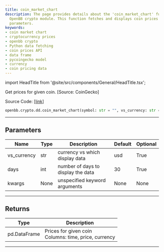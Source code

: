 ```yaml
---
title: coin_market_chart
description: The page provides details about the 'coin_market_chart' function in the
  OpenBB crypto module. This function fetches and displays coin prices based on specified
  parameters.
keywords:
- coin market chart
- cryptocurrency prices
- openbb crypto
- Python data fetching
- coin prices API
- data frame
- pycoingecko model
- currency
- coin pricing data
---
```


import HeadTitle from '@site/src/components/General/HeadTitle.tsx';

<HeadTitle title="crypto.dd.coin_market_chart - Reference | OpenBB SDK Docs" />

Get prices for given coin. [Source: CoinGecko]

Source Code: [[link](https://github.com/OpenBB-finance/OpenBB/tree/main/openbb_terminal/cryptocurrency/due_diligence/pycoingecko_model.py#L222)]

```python
openbb.crypto.dd.coin_market_chart(symbol: str = "", vs_currency: str = "usd", days: int = 30, kwargs: Any)
```

---

## Parameters

| Name | Type | Description | Default | Optional |
| ---- | ---- | ----------- | ------- | -------- |
| vs_currency | str | currency vs which display data | usd | True |
| days | int | number of days to display the data | 30 | True |
| kwargs | None | unspecified keyword arguments | None | None |


---

## Returns

| Type | Description |
| ---- | ----------- |
| pd.DataFrame | Prices for given coin<br/>Columns: time, price, currency |
---
